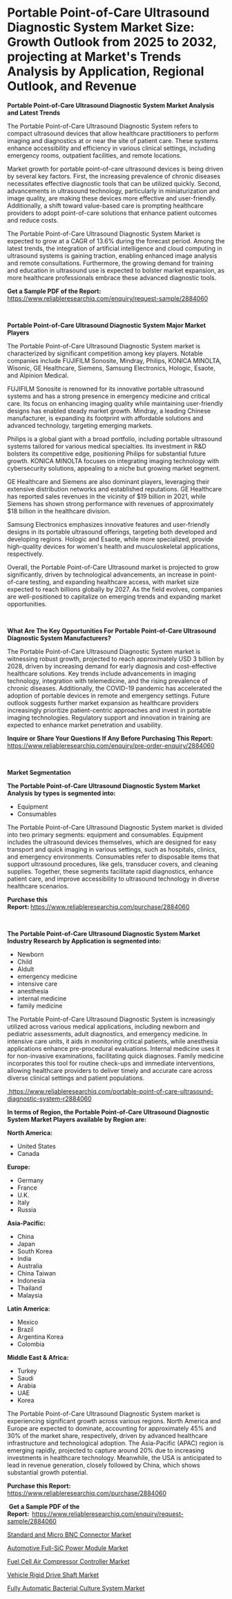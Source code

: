 <p><h1>Portable Point-of-Care Ultrasound Diagnostic System Market Size: Growth Outlook from 2025 to 2032, projecting at Market's Trends Analysis by Application, Regional Outlook, and Revenue</h1></p><p><strong>Portable Point-of-Care Ultrasound Diagnostic System Market Analysis and Latest Trends</strong></p>
<p><p>The Portable Point-of-Care Ultrasound Diagnostic System refers to compact ultrasound devices that allow healthcare practitioners to perform imaging and diagnostics at or near the site of patient care. These systems enhance accessibility and efficiency in various clinical settings, including emergency rooms, outpatient facilities, and remote locations.</p><p>Market growth for portable point-of-care ultrasound devices is being driven by several key factors. First, the increasing prevalence of chronic diseases necessitates effective diagnostic tools that can be utilized quickly. Second, advancements in ultrasound technology, particularly in miniaturization and image quality, are making these devices more effective and user-friendly. Additionally, a shift toward value-based care is prompting healthcare providers to adopt point-of-care solutions that enhance patient outcomes and reduce costs.</p><p>The Portable Point-of-Care Ultrasound Diagnostic System Market is expected to grow at a CAGR of 13.6% during the forecast period. Among the latest trends, the integration of artificial intelligence and cloud computing in ultrasound systems is gaining traction, enabling enhanced image analysis and remote consultations. Furthermore, the growing demand for training and education in ultrasound use is expected to bolster market expansion, as more healthcare professionals embrace these advanced diagnostic tools.</p></p>
<p><strong>Get a Sample PDF of the Report:&nbsp;</strong> <a href="https://www.reliableresearchiq.com/enquiry/request-sample/2884060?utm_campaign=1870&utm_medium=2&utm_source=Github&utm_content=ia&utm_term=13032025&utm_id=portable-point-of-care-ultrasound-diagnostic-system">https://www.reliableresearchiq.com/enquiry/request-sample/2884060</a></p>
<p>&nbsp;</p>
<p><strong>Portable Point-of-Care Ultrasound Diagnostic System Major Market Players</strong></p>
<p><p>The Portable Point-of-Care Ultrasound Diagnostic System market is characterized by significant competition among key players. Notable companies include FUJIFILM Sonosite, Mindray, Philips, KONICA MINOLTA, Wisonic, GE Healthcare, Siemens, Samsung Electronics, Hologic, Esaote, and Alpinion Medical. </p><p>FUJIFILM Sonosite is renowned for its innovative portable ultrasound systems and has a strong presence in emergency medicine and critical care. Its focus on enhancing imaging quality while maintaining user-friendly designs has enabled steady market growth. Mindray, a leading Chinese manufacturer, is expanding its footprint with affordable solutions and advanced technology, targeting emerging markets.</p><p>Philips is a global giant with a broad portfolio, including portable ultrasound systems tailored for various medical specialties. Its investment in R&D bolsters its competitive edge, positioning Philips for substantial future growth. KONICA MINOLTA focuses on integrating imaging technology with cybersecurity solutions, appealing to a niche but growing market segment.</p><p>GE Healthcare and Siemens are also dominant players, leveraging their extensive distribution networks and established reputations. GE Healthcare has reported sales revenues in the vicinity of $19 billion in 2021, while Siemens has shown strong performance with revenues of approximately $18 billion in the healthcare division.</p><p>Samsung Electronics emphasizes innovative features and user-friendly designs in its portable ultrasound offerings, targeting both developed and developing regions. Hologic and Esaote, while more specialized, provide high-quality devices for women's health and musculoskeletal applications, respectively.</p><p>Overall, the Portable Point-of-Care Ultrasound market is projected to grow significantly, driven by technological advancements, an increase in point-of-care testing, and expanding healthcare access, with market size expected to reach billions globally by 2027. As the field evolves, companies are well-positioned to capitalize on emerging trends and expanding market opportunities.</p></p>
<p>&nbsp;</p>
<p><strong>What Are The Key Opportunities For Portable Point-of-Care Ultrasound Diagnostic System Manufacturers?</strong></p>
<p><p>The Portable Point-of-Care Ultrasound Diagnostic System market is witnessing robust growth, projected to reach approximately USD 3 billion by 2028, driven by increasing demand for early diagnosis and cost-effective healthcare solutions. Key trends include advancements in imaging technology, integration with telemedicine, and the rising prevalence of chronic diseases. Additionally, the COVID-19 pandemic has accelerated the adoption of portable devices in remote and emergency settings. Future outlook suggests further market expansion as healthcare providers increasingly prioritize patient-centric approaches and invest in portable imaging technologies. Regulatory support and innovation in training are expected to enhance market penetration and usability.</p></p>
<p><strong>Inquire or Share Your Questions If Any Before Purchasing This Report:</strong> <a href="https://www.reliableresearchiq.com/enquiry/pre-order-enquiry/2884060?utm_campaign=1870&utm_medium=2&utm_source=Github&utm_content=ia&utm_term=13032025&utm_id=portable-point-of-care-ultrasound-diagnostic-system">https://www.reliableresearchiq.com/enquiry/pre-order-enquiry/2884060</a></p>
<p>&nbsp;</p>
<p><strong>Market Segmentation</strong></p>
<p><strong>The Portable Point-of-Care Ultrasound Diagnostic System Market Analysis by types is segmented into:</strong></p>
<p><ul><li>Equipment</li><li>Consumables</li></ul></p>
<p><p>The Portable Point-of-Care Ultrasound Diagnostic System market is divided into two primary segments: equipment and consumables. Equipment includes the ultrasound devices themselves, which are designed for easy transport and quick imaging in various settings, such as hospitals, clinics, and emergency environments. Consumables refer to disposable items that support ultrasound procedures, like gels, transducer covers, and cleaning supplies. Together, these segments facilitate rapid diagnostics, enhance patient care, and improve accessibility to ultrasound technology in diverse healthcare scenarios.</p></p>
<p><strong>Purchase this Report:&nbsp;</strong><a href="https://www.reliableresearchiq.com/purchase/2884060?utm_campaign=1870&utm_medium=2&utm_source=Github&utm_content=ia&utm_term=13032025&utm_id=portable-point-of-care-ultrasound-diagnostic-system">https://www.reliableresearchiq.com/purchase/2884060</a></p>
<p>&nbsp;</p>
<p><strong>The Portable Point-of-Care Ultrasound Diagnostic System Market Industry Research by Application is segmented into:</strong></p>
<p><ul><li>Newborn</li><li>Child</li><li>Aldult</li><li>emergency medicine</li><li>intensive care</li><li>anesthesia</li><li>internal medicine</li><li>family medicine</li></ul></p>
<p><p>The Portable Point-of-Care Ultrasound Diagnostic System is increasingly utilized across various medical applications, including newborn and pediatric assessments, adult diagnostics, and emergency medicine. In intensive care units, it aids in monitoring critical patients, while anesthesia applications enhance pre-procedural evaluations. Internal medicine uses it for non-invasive examinations, facilitating quick diagnoses. Family medicine incorporates this tool for routine check-ups and immediate interventions, allowing healthcare providers to deliver timely and accurate care across diverse clinical settings and patient populations.</p></p>
<p><a href="https://www.reliableresearchiq.com/portable-point-of-care-ultrasound-diagnostic-system-r2884060?utm_campaign=1870&utm_medium=2&utm_source=Github&utm_content=ia&utm_term=13032025&utm_id=portable-point-of-care-ultrasound-diagnostic-system">&nbsp;https://www.reliableresearchiq.com/portable-point-of-care-ultrasound-diagnostic-system-r2884060</a></p>
<p><strong>In terms of Region, the Portable Point-of-Care Ultrasound Diagnostic System Market Players available by Region are:</strong></p>
<p>
    <p> <strong> North America: </strong>
        <ul>
            <li>United States</li>
            <li>Canada</li>
        </ul>
        </p> 
    <p> <strong> Europe: </strong>
        <ul>
            <li>Germany</li>
            <li>France</li>
            <li>U.K.</li>
            <li>Italy</li>
            <li>Russia</li>
        </ul>
        </p> 
    <p> <strong> Asia-Pacific: </strong>
        <ul>
            <li>China</li>
            <li>Japan</li>
            <li>South Korea</li>
            <li>India</li>
            <li>Australia</li>
            <li>China Taiwan</li>
            <li>Indonesia</li>
            <li>Thailand</li>
            <li>Malaysia</li>
        </ul>
        </p> 
    <p> <strong> Latin America: </strong>
        <ul>
            <li>Mexico</li>
            <li>Brazil</li>
            <li>Argentina Korea</li>
            <li>Colombia</li>
        </ul>
        </p> 
    <p> <strong> Middle East & Africa: </strong>
        <ul>
            <li>Turkey</li>
            <li>Saudi</li>
            <li>Arabia</li>
            <li>UAE</li>
            <li>Korea</li>
        </ul>
    </p>
    </p>
<p><p>The Portable Point-of-Care Ultrasound Diagnostic System market is experiencing significant growth across various regions. North America and Europe are expected to dominate, accounting for approximately 45% and 30% of the market share, respectively, driven by advanced healthcare infrastructure and technological adoption. The Asia-Pacific (APAC) region is emerging rapidly, projected to capture around 20% due to increasing investments in healthcare technology. Meanwhile, the USA is anticipated to lead in revenue generation, closely followed by China, which shows substantial growth potential.</p></p>
<p><strong>Purchase this Report: </strong><a href="https://www.reliableresearchiq.com/purchase/2884060?utm_campaign=1870&utm_medium=2&utm_source=Github&utm_content=ia&utm_term=13032025&utm_id=portable-point-of-care-ultrasound-diagnostic-system">https://www.reliableresearchiq.com/purchase/2884060</a></p>
<p>&nbsp;<strong>Get a Sample PDF of the Report:&nbsp;&nbsp;</strong><a href="https://www.reliableresearchiq.com/enquiry/request-sample/2884060?utm_campaign=1870&utm_medium=2&utm_source=Github&utm_content=ia&utm_term=13032025&utm_id=portable-point-of-care-ultrasound-diagnostic-system">https://www.reliableresearchiq.com/enquiry/request-sample/2884060</a></p>
<p><strong></strong></p>
<p><p><a href="https://github.com/olesjaquah/Market-Research-Report-List-1/blob/main/standard-and-micro-bnc-connector-market.md?utm_campaign=1870&utm_medium=2&utm_source=Github&utm_content=ia&utm_term=13032025&utm_id=portable-point-of-care-ultrasound-diagnostic-system">Standard and Micro BNC Connector Market</a></p><p><a href="https://github.com/seppelharjap/Market-Research-Report-List-1/blob/main/automotive-full-sic-power-module-market.md?utm_campaign=1870&utm_medium=2&utm_source=Github&utm_content=ia&utm_term=13032025&utm_id=portable-point-of-care-ultrasound-diagnostic-system">Automotive Full-SiC Power Module Market</a></p><p><a href="https://github.com/fungkychiman/Market-Research-Report-List-1/blob/main/fuel-cell-air-compressor-controller-market.md?utm_campaign=1870&utm_medium=2&utm_source=Github&utm_content=ia&utm_term=13032025&utm_id=portable-point-of-care-ultrasound-diagnostic-system">Fuel Cell Air Compressor Controller Market</a></p><p><a href="https://github.com/kitsossadien/Market-Research-Report-List-1/blob/main/vehicle-rigid-drive-shaft-market.md?utm_campaign=1870&utm_medium=2&utm_source=Github&utm_content=ia&utm_term=13032025&utm_id=portable-point-of-care-ultrasound-diagnostic-system">Vehicle Rigid Drive Shaft Market</a></p><p><a href="https://github.com/marteyfito9/Market-Research-Report-List-1/blob/main/fully-automatic-bacterial-culture-system-market.md?utm_campaign=1870&utm_medium=2&utm_source=Github&utm_content=ia&utm_term=13032025&utm_id=portable-point-of-care-ultrasound-diagnostic-system">Fully Automatic Bacterial Culture System Market</a></p></p>